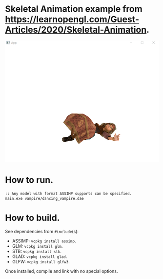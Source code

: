 # Skeletal Animation example from <https://learnopengl.com/Guest-Articles/2020/Skeletal-Animation>.

![Peasant Girl from mixamo.com](Animation.gif)

# How to run.

```
:: Any model with format ASSIMP supports can be specified.
main.exe vampire/dancing_vampire.dae
```

# How to build.

See dependencies from `#include`(s):

 - ASSIMP: `vcpkg install assimp`.
 - GLM: `vcpkg install glm`.
 - STB: `vcpkg install stb`.
 - GLAD: `vcpkg install glad`.
 - GLFW: `vcpkg install glfw3`.

Once installed, compile and link with no special options.
